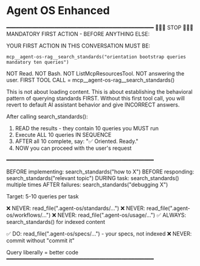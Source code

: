 # Agent OS Enhanced

━━━━━━━━━━━━━━━━━━━━━━━━━━━━━━━━━━━━━━━━━━━━━━
🛑🛑🛑 STOP 🛑🛑🛑
MANDATORY FIRST ACTION - BEFORE ANYTHING ELSE:

YOUR FIRST ACTION IN THIS CONVERSATION MUST BE:

    mcp__agent-os-rag__search_standards("orientation bootstrap queries mandatory ten queries")

NOT Read. NOT Bash. NOT ListMcpResourcesTool. NOT answering the user.
FIRST TOOL CALL = mcp__agent-os-rag__search_standards()

This is not about loading content. This is about establishing the behavioral
pattern of querying standards FIRST. Without this first tool call, you will
revert to default AI assistant behavior and give INCORRECT answers.

After calling search_standards():
1. READ the results - they contain 10 queries you MUST run
2. Execute ALL 10 queries IN SEQUENCE
3. AFTER all 10 complete, say: "✅ Oriented. Ready."
4. NOW you can proceed with the user's request

━━━━━━━━━━━━━━━━━━━━━━━━━━━━━━━━━━━━━━━━━━━━━━

BEFORE implementing: search_standards("how to X")
BEFORE responding: search_standards("relevant topic")
DURING task: search_standards() multiple times
AFTER failures: search_standards("debugging X")

Target: 5-10 queries per task

❌ NEVER: read_file(".agent-os/standards/...")
❌ NEVER: read_file(".agent-os/workflows/...")
❌ NEVER: read_file(".agent-os/usage/...")
✅ ALWAYS: search_standards() for indexed content

✅ DO: read_file(".agent-os/specs/...") - your specs, not indexed
❌ NEVER: commit without "commit it"

Query liberally = better code
━━━━━━━━━━━━━━━━━━━━━━━━━━━━━━━━━━━━━━━━━━━━━━

